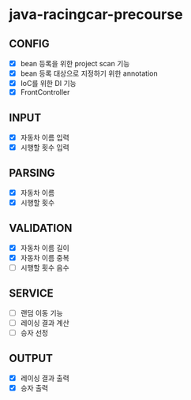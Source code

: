 # java-racingcar-precourse

## CONFIG
- [X] bean 등록을 위한 project scan 기능
- [X] bean 등록 대상으로 지정하기 위한 annotation
- [X] IoC를 위한 DI 기능
- [X] FrontController

## INPUT
- [X] 자동차 이름 입력
- [X] 시행할 횟수 입력

## PARSING
- [X] 자동차 이름
- [X] 시행할 횟수

## VALIDATION
- [X] 자동차 이름 길이
- [X] 자동차 이름 중복
- [ ] 시행할 횟수 음수

## SERVICE
- [ ] 랜덤 이동 기능
- [ ] 레이싱 결과 계산
- [ ] 승자 선정

## OUTPUT
- [X] 레이싱 결과 출력
- [X] 승자 출력